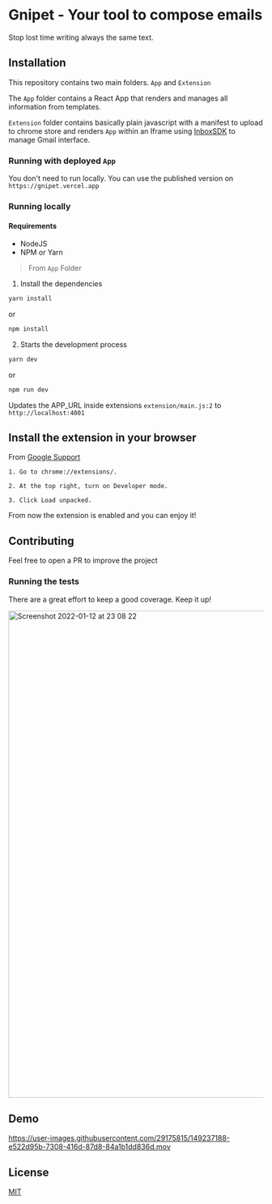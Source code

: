 # Gnipet - Your tool to compose emails

Stop lost time writing always the same text.

## Installation

This repository contains two main folders. `App` and `Extension`

The `App` folder contains a React App that renders and manages all information from templates.

`Extension` folder contains basically plain javascript with a manifest to upload to chrome store and renders `App` within an Iframe using [InboxSDK](https://inboxsdk.github.io/inboxsdk-docs/) to manage Gmail interface.

### Running with deployed `App`

You don't need to run locally. You can use the published version on `https://gnipet.vercel.app`

### Running locally

#### Requirements
- NodeJS
- NPM or Yarn

> From `App` Folder
1. Install the dependencies


```bash
yarn install
```

or

```bash
npm install
```

2. Starts the development process

```bash
yarn dev
```
or 
```bash
npm run dev
```

Updates the APP_URL inside extensions `extension/main.js:2` to `http://localhost:4001`

## Install the extension in your browser

From [Google Support](https://support.google.com/chrome/a/answer/2714278?hl=en)

```
1. Go to chrome://extensions/.

2. At the top right, turn on Developer mode.

3. Click Load unpacked.

```
From now the extension is enabled and you can enjoy it!

## Contributing

Feel free to open a PR to improve the project

### Running the tests

There are a great effort to keep a good coverage. Keep it up!

<img width="961" alt="Screenshot 2022-01-12 at 23 08 22" src="https://user-images.githubusercontent.com/29175815/149237385-218441f3-5360-4d5e-b7a1-143501ab9a3b.png">

## Demo

https://user-images.githubusercontent.com/29175815/149237188-e522d95b-7308-416d-87d8-84a1b1dd836d.mov






## License
[MIT](https://choosealicense.com/licenses/mit/)
